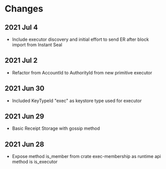 # Changes

## 2021 Jul 4

* Include executor discovery and initial effort to send ER after block import from Instant Seal

## 2021 Jul 2

* Refactor from AccountId to AuthorityId from new primitive executor

## 2021 Jun 30

* Included KeyTypeId "exec" as keystore type used for executor

## 2021 Jun 29

* Basic Receipt Storage with gossip method

## 2021 Jun 28

* Expose method is_member from crate exec-membership as runtime api method is is_executor

